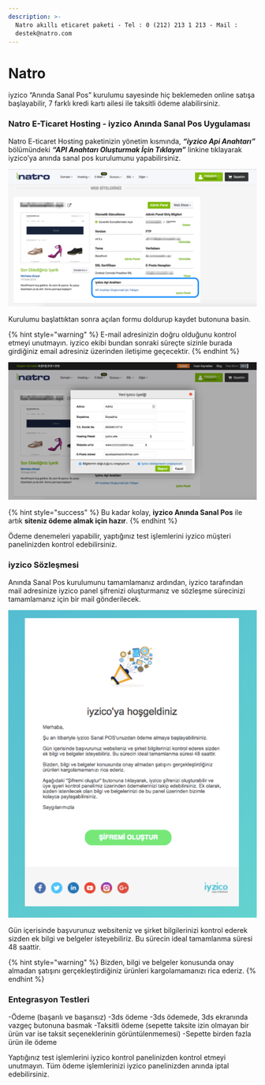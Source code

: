 ```yaml
---
description: >-
  Natro akıllı eticaret paketi​ - Tel : 0 (212) 213 1 213 - Mail :
  destek@natro.com
---
```


# Natro

iyzico “Anında Sanal Pos” kurulumu sayesinde hiç beklemeden online satışa başlayabilir, 7 farklı kredi kartı ailesi ile taksitli ödeme alabilirsiniz.

### Natro E-Ticaret Hosting - iyzico Anında Sanal Pos Uygulaması

Natro E-ticaret Hosting paketinizin yönetim kısmında, _**“iyzico Api Anahtarı”**_ bölümündeki _**“API Anahtarı Oluşturmak İçin Tıklayın”**_ linkine tıklayarak iyzico’ya anında sanal pos kurulumunu yapabilirsiniz.

![](../../.gitbook/assets/natro1.png)

Kurulumu başlattıktan sonra açılan formu doldurup kaydet butonuna basin. 

{% hint style="warning" %}
E-mail adresinizin doğru olduğunu kontrol etmeyi unutmayın. iyzico ekibi bundan sonraki süreçte sizinle burada girdiğiniz email adresiniz üzerinden iletişime geçecektir.
{% endhint %}

![](../../.gitbook/assets/natro2.png)

{% hint style="success" %}
Bu kadar kolay, **iyzico Anında Sanal Pos** ile artık **siteniz ödeme almak için hazır**. 
{% endhint %}

Ödeme denemeleri yapabilir, yaptığınız test işlemlerini iyzico müşteri panelinizden kontrol edebilirsiniz.

### iyzico Sözleşmesi

Anında Sanal Pos kurulumunu tamamlamanız ardından, iyzico tarafından mail adresinize iyzico panel şifrenizi oluşturmanız ve sözleşme sürecinizi tamamlamanız için bir mail gönderilecek.

![](../../.gitbook/assets/natro3.png)

Gün içerisinde başvurunuz websiteniz ve şirket bilgilerinizi kontrol ederek sizden ek bilgi ve belgeler isteyebiliriz. Bu sürecin ideal tamamlanma süresi 48 saattir.

{% hint style="warning" %}
Bizden, bilgi ve belgeler konusunda onay almadan şatışını gerçekleştirdiğiniz ürünleri kargolamamanızı rica ederiz.
{% endhint %}

### Entegrasyon Testleri

-Ödeme \(başarılı ve başarısız\) -3ds ödeme -3ds ödemede, 3ds ekranında vazgeç butonuna basmak -Taksitli ödeme \(sepette taksite izin olmayan bir ürün var ise taksit seçeneklerinin görüntülenmemesi\) -Sepette birden fazla ürün ile ödeme

Yaptığınız test işlemlerini iyzico kontrol panelinizden kontrol etmeyi unutmayın. Tüm ödeme işlemlerinizi iyzico panelinizden anında iptal edebilirsiniz.

